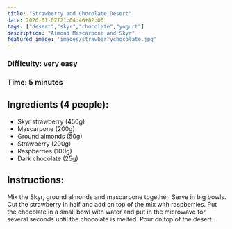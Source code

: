 ```yaml
---
title: "Strawberry and Chocolate Desert"
date: 2020-01-02T21:04:46+02:00
tags: ["desert","skyr","chocolate","yogurt"]
description: "Almond Mascarpone and Skyr"
featured_image: 'images/strawberrychocolate.jpg'
---
```




### Difficulty: very easy
### Time: 5 minutes



## Ingredients (4 people):
- Skyr strawberry (450g)
- Mascarpone (200g)
- Ground almonds (50g)
- Strawberry (200g)
- Raspberries (100g)
- Dark chocolate (25g)


## Instructions: 
Mix the Skyr, ground almonds and mascarpone together. Serve in big bowls. Cut the strawberry in half and add on top of the mix with raspberries. Put the chocolate in a small bowl with water and put in the microwave for several seconds until the chocolate is melted. Pour on top of the desert.



